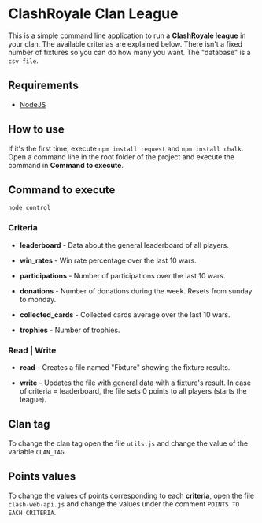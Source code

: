 # ClashRoyale Clan League
This is a simple command line application to run a **ClashRoyale league** in your clan. The available criterias are explained below. There isn't a fixed number of fixtures so you can do how many you want.
The "database" is a ```csv file```.

## Requirements
- [NodeJS](https://nodejs.org/)

## How to use
If it's the first time, execute ```npm install request``` and ```npm install chalk```.
Open a command line in the root folder of the project and execute the command in **Command to execute**.

## Command to execute
```
node control
```
  
### Criteria
- **leaderboard** - 
Data about the general leaderboard of all players.

-  **win_rates** - 
Win rate percentage over the last 10 wars.

- **participations** - 
Number of participations over the last 10 wars.

- **donations** - 
Number of donations during the week. Resets from sunday to monday.

- **collected_cards** -
Collected cards average over the last 10 wars.

- **trophies** - 
Number of trophies.

### Read | Write
- **read** - 
Creates a file named "Fixture" showing the fixture results.

- **write** - 
Updates the file with general data with a fixture's result. In case of criteria = leaderboard, the file sets 0 points to all players (starts the league).

## Clan tag
To change the clan tag open the file ```utils.js``` and change the value of the variable ```CLAN_TAG```.

## Points values
To change the values of points corresponding to each **criteria**, open the file ```clash-web-api.js``` and change the values under the comment ```POINTS TO EACH CRITERIA```.
